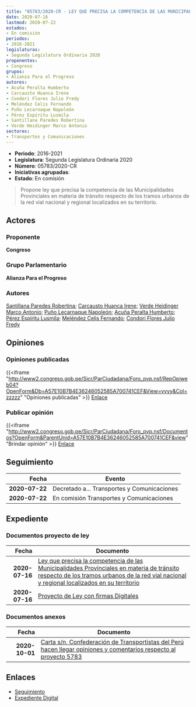 ```yaml
---
title: "05783/2020-CR - LEY QUE PRECISA LA COMPETENCIA DE LAS MUNICIPALIDADES PROVINCIALES EN MATERIA DE TRÁNSITO RESPECTO DE LOS TRAMOS URBANOS DE LA RED VIAL NACIONAL Y REGIONAL LOCALIZADOS EN SU TERRITORIO"
date: 2020-07-16
lastmod: 2020-07-22
estados:
- En comisión
periodos:
- 2016-2021
legislaturas:
- Segunda Legislatura Ordinaria 2020
proponentes:
- Congreso
grupos:
- Alianza Para el Progreso
autores:
- Acuña Peralta Humberto
- Carcausto Huanca Irene
- Condori Flores Julio Fredy
- Meléndez Celis Fernando
- Puño Lecarnaque Napoleón
- Pérez Espíritu Lusmila
- Santillana Paredes Robertina
- Verde Heidinger Marco Antonio
sectores:
- Transportes y Comunicaciones
---
```

- **Periodo**: 2016-2021
- **Legislatura**: Segunda Legislatura Ordinaria 2020
- **Número**: 05783/2020-CR
- **Iniciativas agrupadas**: 
- **Estado**: En comisión

> Propone ley que precisa la competencia de las Municipalidades Provinciales en materia de tránsito respecto de los tramos urbanos de la red vial nacional y regional localizados en su territorio.


## Actores

### Proponente

**Congreso**

### Grupo Parlamentario

**Alianza Para el Progreso**

### Autores

[Santillana Paredes Robertina](mailto:mailto:rsantillana@congreso.gob.pe); [Carcausto Huanca Irene](mailto:mailto:icarcausto@congreso.gob.pe); [Verde Heidinger Marco Antonio](mailto:mailto:mverde@congreso.gob.pe); [Puño Lecarnaque Napoleón](mailto:mailto:npuno@congreso.gob.pe); [Acuña Peralta Humberto](mailto:mailto:hacuna@congreso.gob.pe); [Pérez Espíritu Lusmila](mailto:mailto:lperez@congreso.gob.pe); [Meléndez Celis Fernando](mailto:mailto:fmelendez@congreso.gob.pe); [Condori Flores Julio Fredy](mailto:mailto:jcondori@congreso.gob.pe)

## Opiniones

### Opiniones publicadas

{{<iframe "http://www2.congreso.gob.pe/Sicr/ParCiudadana/Foro_pvp.nsf/RepOpiweb04?OpenForm&Db=A57E10B7B4E36246052585A700741CEF&View=yyyy&Col=zzzzz" "Opiniones publicadas" >}}
[Enlace](http://www2.congreso.gob.pe/Sicr/ParCiudadana/Foro_pvp.nsf/RepOpiweb04?OpenForm&Db=A57E10B7B4E36246052585A700741CEF&View=yyyy&Col=zzzzz)

### Publicar opinión

{{<iframe "http://www2.congreso.gob.pe/Sicr/ParCiudadana/Foro_pvp.nsf/Documentos?OpenForm&ParentUnid=A57E10B7B4E36246052585A700741CEF&view" "Brindar opinión" >}}
[Enlace](http://www2.congreso.gob.pe/Sicr/ParCiudadana/Foro_pvp.nsf/Documentos?OpenForm&ParentUnid=A57E10B7B4E36246052585A700741CEF&view)


## Seguimiento

| Fecha | Evento |
|------:|--------|
| **2020-07-22** | Decretado a... Transportes y Comunicaciones |
| **2020-07-22** | En comisión Transportes y Comunicaciones |

## Expediente

### Documentos proyecto de ley

| Fecha | Documento |
|------:|-----------|
| **2020-07-16** | [Ley que precisa la competencia de las Municipalidades Provinciales en materia de tránsito respecto de los tramos urbanos de la red vial nacional y regional localizados en su territorio](http://www.leyes.congreso.gob.pe/Documentos/2016_2021/Proyectos_de_Ley_y_de_Resoluciones_Legislativas/PL05783-20200716.pdf) |
| **2020-07-16** | [Proyecto de Ley con firmas Digitales](http://www.leyes.congreso.gob.pe/Documentos/2016_2021/Proyectos_de_Ley_y_de_Resoluciones_Legislativas/Proyectos_Firmas_digitales/PL05783.pdf) |

### Documentos anexos

| Fecha | Documento |
|------:|-----------|
| **2020-10-01** | [Carta s/n, Confederación de Transportistas del Perú hacen llegar opiniones y comentarios respecto al proyecto 5783](http://www.leyes.congreso.gob.pe/Documentos/2016_2021/Oficios/Otras_Instituciones/CARTA-S-N-20201001-GNTC-AREQUIPA.pdf) |

## Enlaces

- [Seguimiento](http://www2.congreso.gob.pe/Sicr/TraDocEstProc/CLProLey2016.nsf/f7fff46988ca05b1052578e100829cc7/fb80073baf487491052585a8001860d1?OpenDocument)
- [Expediente Digital](http://www2.congreso.gob.pe/Sicr/TraDocEstProc/Expvirt_2011.nsf/visbusqptramdoc1621/05783?opendocument)

